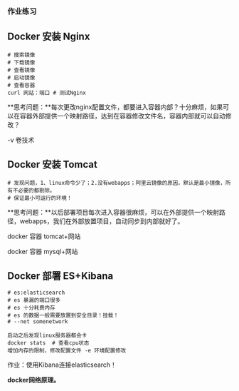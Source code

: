 ### 作业练习

## Docker 安装 Nginx

```shell
# 搜索镜像
# 下载镜像
# 查看镜像
# 启动镜像
# 查看容器
curl 网站：端口 # 测试Nginx
```



**思考问题：**每次更改nginx配置文件，都要进入容器内部？十分麻烦，如果可以在容器外部提供一个映射路径，达到在容器修改文件名，容器内部就可以自动修改？

-v 卷技术



## Docker 安装 Tomcat

```shell
# 发现问题，1、linux命令少了；2.没有webapps；阿里云镜像的原因，默认是最小镜像，所有不必要的都剔除。
# 保证最小可运行的环境！
```

**思考问题：**以后部署项目每次进入容器很麻烦，可以在外部提供一个映射路径，webapps，我们在外部放置项目，自动同步到内部就好了。

docker 容器 tomcat+网站

docker 容器 mysql+网站



## Docker 部署 ES+Kibana

```shell
# es:elasticsearch
# es 暴漏的端口很多
# es 十分耗费内存
# es 的数据一般需要放置到安全目录！挂载！
# --net somenetwork

启动之后发现linux服务器都会卡
docker stats  # 查看cpu状态
增加内存的限制，修改配置文件 -e 环境配置修改
```

作业：使用Kibana连接elasticsearch！

**docker网络原理。**





















